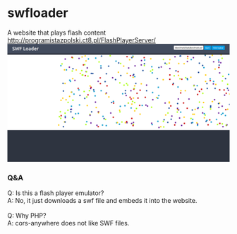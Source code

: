 # swfloader
A website that plays flash content
http://programistazpolski.ct8.pl/FlashPlayerServer/<br>
![screenshot](https://raw.githubusercontent.com/ProgramistaZpolski/swfloader/master/Screenshot_2020-12-01%20SWF%20Loader.png)
### Q&A
Q: Is this a flash player emulator?<br>
A: No, it just downloads a swf file and embeds it into the website.<br><br>
Q: Why PHP?<br>
A: cors-anywhere does not like SWF files.<br>
